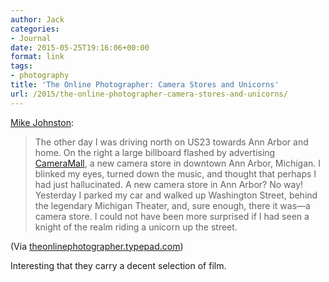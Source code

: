 ```yaml
---
author: Jack
categories:
- Journal
date: 2015-05-25T19:16:06+00:00
format: link
tags:
- photography
title: 'The Online Photographer: Camera Stores and Unicorns'
url: /2015/the-online-photographer-camera-stores-and-unicorns/
---
```


[Mike Johnston][1]:

> The other day I was driving north on US23 towards Ann Arbor and home. On the right a large billboard flashed by advertising <a href="https://www.facebook.com/CameraMall " target="_blank">CameraMall</a>, a new camera store in downtown Ann Arbor, Michigan. I blinked my eyes, turned down the music, and thought that perhaps I had just hallucinated. A new camera store in Ann Arbor? No way! Yesterday I parked my car and walked up Washington Street, behind the legendary Michigan Theater, and, sure enough, there it was—a camera store. I could not have been more surprised if I had seen a knight of the realm riding a unicorn up the street.

(Via [theonlinephotographer.typepad.com][2])

Interesting that they carry a decent selection of film.

 [1]: http://theonlinephotographer.typepad.com/the_online_photographer/2015/05/camera-stores-and-unicorns.html
 [2]: http://theonlinephotographer.typepad.com